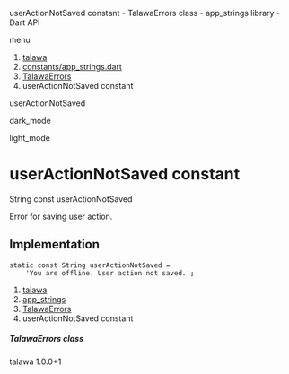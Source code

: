 




userActionNotSaved constant - TalawaErrors class - app\_strings library - Dart API







menu

1. [talawa](../../index.html)
2. [constants/app\_strings.dart](../../constants_app_strings/constants_app_strings-library.html)
3. [TalawaErrors](../../constants_app_strings/TalawaErrors-class.html)
4. userActionNotSaved constant

userActionNotSaved


dark\_mode

light\_mode




# userActionNotSaved constant


String
const userActionNotSaved

Error for saving user action.


## Implementation

```
static const String userActionNotSaved =
    'You are offline. User action not saved.';
```

 


1. [talawa](../../index.html)
2. [app\_strings](../../constants_app_strings/constants_app_strings-library.html)
3. [TalawaErrors](../../constants_app_strings/TalawaErrors-class.html)
4. userActionNotSaved constant

##### TalawaErrors class





talawa
1.0.0+1






